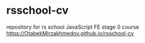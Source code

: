 # rsschool-cv
repository for rs school JavaScript FE stage 0 course
https://OtabekMirzakhmedov.github.io/rsschool-cv
